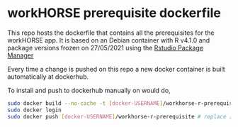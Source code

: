# workHORSE prerequisite dockerfile

This repo hosts the dockerfile that contains all the prerequisites for the workHORSE app. It is based on an Debian container with R v4.1.0 and package versions frozen on 27/05/2021 using the [Rstudio Package Manager](https://packagemanager.rstudio.com/client/#/repos/1/overview)

Every time a change is pushed on this repo a new docker container is built automatically at dockerhub. 

To install and push to dockerhub manually on would do,
```bash
sudo docker build --no-cache -t [docker-USERNAME]/workhorse-r-prerequisite . # replace [docker-USERNAME] with your docker usename
sudo docker login
sudo docker push [docker-USERNAME]/workhorse-r-prerequisite # replace [docker-USERNAME] with your docker usename
```
